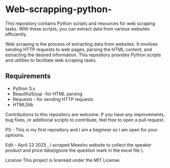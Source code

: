 # Web-scrapping-python-


This repository contains Python scripts and resources for web scraping tasks. With these scripts, you can extract data from various websites efficiently.


Web scraping is the process of extracting data from websites. It involves sending HTTP requests to web pages, parsing the HTML content, and extracting the desired information. This repository provides Python scripts and utilities to facilitate web scraping tasks.

## Requirements

- Python 3.x
- BeautifulSoup -for HTML parsing
- Requests  - for sending HTTP requests
- HTML5lib 

Contributions to this repository are welcome. If you have any improvements, bug fixes, or additional scripts to contribute, feel free to open a pull request.

PS - This is my first repository and I am a beginner so I am open for your opinions.

Edit - April 23 2025 , I scraped Meesho website to collect the speaker product and price data(ignore the question mark in the excel file ). 

License
This project is licensed under the MIT License 
